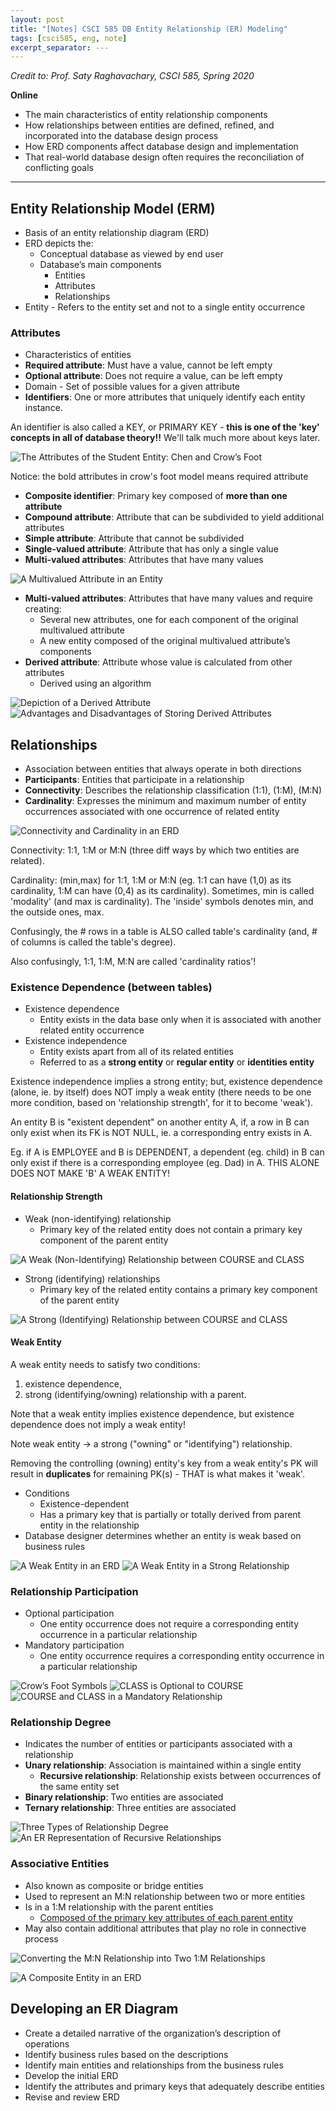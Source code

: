 ```yaml
---
layout: post
title: "[Notes] CSCI 585 DB Entity Relationship (ER) Modeling"
tags: [csci585, eng, note]
excerpt_separator: ---
---
```


*Credit to: Prof. Saty Raghavachary, CSCI 585, Spring 2020*

**Online**
- The main characteristics of entity relationship components
- How relationships between entities are defined, refined, and incorporated into the database design process
- How ERD components affect database design and implementation
- That real-world database design often requires the reconciliation of conflicting goals

---

## Entity Relationship Model (ERM)
- Basis of an entity relationship diagram (ERD) 
- ERD depicts the:
  - Conceptual database as viewed by end user
  - Database’s main components
    - Entities
    - Attributes
    - Relationships
- Entity - Refers to the entity set and not to a single entity occurrence

### Attributes
- Characteristics of entities
- **Required attribute**: Must have a value, cannot be left empty
- **Optional attribute**: Does not require a value, can be left empty
- Domain - Set of possible values for a given attribute
- **Identifiers**: One or more attributes that uniquely identify each entity instance.

An identifier is also called a KEY, or PRIMARY KEY - **this is one of the 'key' concepts in all of database theory!!** We'll talk much more about keys later.


![The Attributes of the Student Entity: Chen and Crow’s Foot]({{site.baseurl}}/assets/img/s4.png)

Notice: the bold attributes in crow's foot model means required attribute

- **Composite identifier**: Primary key composed of **more than one attribute**
- **Compound attribute**: Attribute that can be subdivided to yield additional attributes
- **Simple attribute**: Attribute that cannot be subdivided
- **Single-valued attribute**: Attribute that has only a single value
- **Multi-valued attributes**: Attributes that have many values   



![A Multivalued Attribute in an Entity]({{site.baseurl}}/assets/img/s6.png)


- **Multi-valued attributes**: Attributes that have many values and require creating:
  - Several new attributes, one for each component of the original multivalued attribute
  - A new entity composed of the original multivalued attribute’s components
- **Derived attribute**: Attribute whose value is calculated from other attributes
  - Derived using   an algorithm 


![Depiction of a Derived Attribute]({{site.baseurl}}/assets/img/s8.png)
![Advantages and Disadvantages of Storing Derived Attributes]({{site.baseurl}}/assets/img/s9.png)

## Relationships
- Association between entities that always operate in both directions
- **Participants**: Entities that participate in a relationship
- **Connectivity**: Describes the relationship classification (1:1), (1:M), (M:N)
- **Cardinality**: Expresses the minimum and maximum number of entity occurrences associated with one occurrence of related entity

![Connectivity and Cardinality in an ERD]({{site.baseurl}}/assets/img/s11.png)

Connectivity: 1:1, 1:M or M:N (three diff ways by which two entities are related).

Cardinality: (min,max) for 1:1, 1:M or M:N (eg. 1:1 can have (1,0) as its cardinality, 1:M can have (0,4) as its cardinality). Sometimes, min is called 'modality' (and max is cardinality). The 'inside' symbols denotes min, and the outside ones, max.

Confusingly, the # rows in a table is ALSO called table's cardinality (and, # of columns is called the table's degree).

Also confusingly, 1:1, 1:M, M:N are called 'cardinality ratios'!


### Existence Dependence (between tables)
- Existence dependence
  - Entity exists in the data base only when it is associated with another related entity occurrence
- Existence independence
  - Entity exists apart from all of its related entities
  - Referred to as a **strong entity** or **regular entity** or **identities entity**

Existence independence implies a strong entity; but, existence dependence (alone, ie. by itself) does NOT imply a weak entity (there needs to be one more condition, based on 'relationship strength', for it to become 'weak').

An entity B is "existent dependent" on another entity A, if, a row in B can only exist when its FK is NOT NULL, ie. a corresponding entry exists in A.

Eg. if A is EMPLOYEE and B is DEPENDENT, a dependent (eg. child) in B can only exist if there is a corresponding employee (eg. Dad) in A. THIS ALONE DOES NOT MAKE 'B' A WEAK ENTITY!

#### Relationship Strength
- Weak (non-identifying) relationship
  - Primary key of the related entity does not contain a primary key component of the parent entity

![A Weak (Non-Identifying) Relationship between COURSE and CLASS]({{site.baseurl}}/assets/img/48.png)
- Strong (identifying) relationships
  - Primary key of the related entity contains a primary key component of the parent entity

![A Strong (Identifying) Relationship between COURSE and CLASS]({{site.baseurl}}/assets/img/49.png)

#### Weak Entity
A weak entity needs to satisfy two conditions: 
1. existence dependence, 
2. strong (identifying/owning) relationship with a parent.

Note that a weak entity implies existence dependence, but existence dependence does not imply a weak entity!

Note weak entity $\rightarrow$ a strong ("owning" or "identifying") relationship.

Removing the controlling (owning) entity's key from a weak entity's PK will result in **duplicates** for remaining PK(s) - THAT is what makes it 'weak'.
- Conditions 
  - Existence-dependent 
  - Has a primary key that is partially or totally derived from parent entity in the relationship
- Database designer determines whether an entity is weak based on business rules

![A Weak Entity in an ERD]({{site.baseurl}}/assets/img/410.png)
![A Weak Entity in a Strong Relationship]({{site.baseurl}}/assets/img/411.png)

### Relationship Participation
- Optional participation
  - One entity occurrence does not require a corresponding entity occurrence in a particular relationship
- Mandatory participation
  - One entity occurrence requires a corresponding entity occurrence in a particular relationship


![Crow’s Foot Symbols]({{site.baseurl}}/assets/img/Picture1.png)
![CLASS is Optional to COURSE]({{site.baseurl}}/assets/img/413.png)
![COURSE and CLASS in a Mandatory Relationship]({{site.baseurl}}/assets/img/414.png)

### Relationship Degree
- Indicates the number of entities or participants associated with a relationship
- **Unary relationship**: Association is maintained within a single entity 
  - **Recursive relationship**: Relationship exists between occurrences of the same entity set
- **Binary relationship**: Two entities are associated
- **Ternary relationship**: Three entities are associated

![Three Types of Relationship Degree]({{site.baseurl}}/assets/img/415.png)
![An ER Representation of Recursive Relationships]({{site.baseurl}}/assets/img/417.png)
### Associative Entities
- Also known as composite or bridge entities
- Used to represent an M:N relationship between two or more entities
- Is in a 1:M relationship with the parent entities
  - <u>Composed of the primary key attributes of each parent entity</u>
- May also contain additional attributes that play no role in connective process


![Converting the M:N Relationship into Two 1:M Relationships]({{site.baseurl}}/assets/img/423.png)

![A Composite Entity in an ERD]({{site.baseurl}}/assets/img/425.png)

## Developing an ER Diagram
- Create a detailed narrative of the organization’s  description of operations
- Identify business rules based on the descriptions
- Identify main entities and relationships from the business rules
- Develop the initial ERD
- Identify the attributes and primary keys that adequately describe entities
- Revise and review ERD
  

<!-- Figure 4.26 - The First Tiny College ERD Segment
Figure 4.27 - The Second Tiny College ERD Segment 
Figure 4.28 - The Third Tiny College ERD Segment 
Figure 4.29 - The Fourth Tiny College ERD Segment 
Figure 4.30 - The Fifth Tiny College ERD Segment 
Figure 4.31 - The Sixth Tiny College ERD Segment 
Figure 4.32 - The Seventh Tiny College ERD Segment 
Figure 4.33 - The Eighth Tiny College ERD Segment 
Figure 4.34 - The Ninth Tiny College ERD Segment 
Table 4.4 - Components of the ERM
Database Design Challenges: Conflicting Goals
Figure 4.38 - Various Implementations of the 1:1 Recursive Relationship -->
